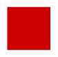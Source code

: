 
<html>
<head>
	<style type="text/css">
		div {
			background-color: #cc0000;
			height: 100px;
			width: 100px;
			}
	</style>
	<title>Building Blocks</title>
</head>
<body>
	<div></div>
</body>
</html>
